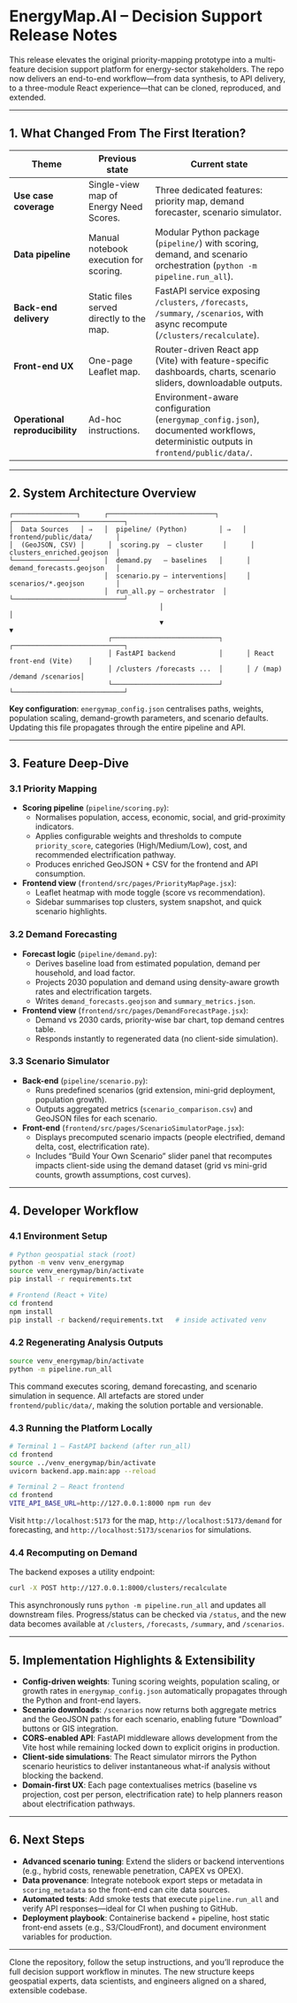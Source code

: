 # EnergyMap.AI – Decision Support Release Notes

This release elevates the original priority-mapping prototype into a multi-feature decision support platform for energy-sector stakeholders. The repo now delivers an end-to-end workflow—from data synthesis, to API delivery, to a three-module React experience—that can be cloned, reproduced, and extended.

---

## 1. What Changed From The First Iteration?

| Theme | Previous state | Current state |
| ----- | -------------- | ------------- |
| **Use case coverage** | Single-view map of Energy Need Scores. | Three dedicated features: priority map, demand forecaster, scenario simulator. |
| **Data pipeline** | Manual notebook execution for scoring. | Modular Python package (`pipeline/`) with scoring, demand, and scenario orchestration (`python -m pipeline.run_all`). |
| **Back-end delivery** | Static files served directly to the map. | FastAPI service exposing `/clusters`, `/forecasts`, `/summary`, `/scenarios`, with async recompute (`/clusters/recalculate`). |
| **Front-end UX** | One-page Leaflet map. | Router-driven React app (Vite) with feature-specific dashboards, charts, scenario sliders, downloadable outputs. |
| **Operational reproducibility** | Ad-hoc instructions. | Environment-aware configuration (`energymap_config.json`), documented workflows, deterministic outputs in `frontend/public/data/`. |

---

## 2. System Architecture Overview

```
┌────────────────┐      ┌───────────────────────────┐      ┌────────────────────────────┐
│  Data Sources   │ ⇒   │  pipeline/ (Python)        │ ⇒   │  frontend/public/data/      │
│  (GeoJSON, CSV) │      │  scoring.py  – cluster     │      │  clusters_enriched.geojson  │
└────────────────┘      │  demand.py   – baselines   │      │  demand_forecasts.geojson   │
                        │  scenario.py – interventions│     │  scenarios/*.geojson        │
                        │  run_all.py – orchestrator  │     └────────────────────────────┘
                                      │                                    │
                                      ▼                                    ▼
                         ┌───────────────────────────┐      ┌────────────────────────────┐
                         │ FastAPI backend           │      │ React front-end (Vite)    │
                         │ /clusters /forecasts ...  │      │ / (map) /demand /scenarios│
                         └───────────────────────────┘      └────────────────────────────┘
```

**Key configuration**: `energymap_config.json` centralises paths, weights, population scaling, demand-growth parameters, and scenario defaults. Updating this file propagates through the entire pipeline and API.

---

## 3. Feature Deep-Dive

### 3.1 Priority Mapping

* **Scoring pipeline** (`pipeline/scoring.py`):
  * Normalises population, access, economic, social, and grid-proximity indicators.
  * Applies configurable weights and thresholds to compute `priority_score`, categories (High/Medium/Low), cost, and recommended electrification pathway.
  * Produces enriched GeoJSON + CSV for the frontend and API consumption.
* **Frontend view** (`frontend/src/pages/PriorityMapPage.jsx`):
  * Leaflet heatmap with mode toggle (score vs recommendation).
  * Sidebar summarises top clusters, system snapshot, and quick scenario highlights.

### 3.2 Demand Forecasting

* **Forecast logic** (`pipeline/demand.py`):
  * Derives baseline load from estimated population, demand per household, and load factor.
  * Projects 2030 population and demand using density-aware growth rates and electrification targets.
  * Writes `demand_forecasts.geojson` and `summary_metrics.json`.
* **Frontend view** (`frontend/src/pages/DemandForecastPage.jsx`):
  * Demand vs 2030 cards, priority-wise bar chart, top demand centres table.
  * Responds instantly to regenerated data (no client-side simulation).

### 3.3 Scenario Simulator

* **Back-end** (`pipeline/scenario.py`):
  * Runs predefined scenarios (grid extension, mini-grid deployment, population growth).
  * Outputs aggregated metrics (`scenario_comparison.csv`) and GeoJSON files for each scenario.
* **Front-end** (`frontend/src/pages/ScenarioSimulatorPage.jsx`):
  * Displays precomputed scenario impacts (people electrified, demand delta, cost, electrification rate).
  * Includes “Build Your Own Scenario” slider panel that recomputes impacts client-side using the demand dataset (grid vs mini-grid counts, growth assumptions, cost curves).

---

## 4. Developer Workflow

### 4.1 Environment Setup

```bash
# Python geospatial stack (root)
python -m venv venv_energymap
source venv_energymap/bin/activate
pip install -r requirements.txt

# Frontend (React + Vite)
cd frontend
npm install
pip install -r backend/requirements.txt   # inside activated venv
```

### 4.2 Regenerating Analysis Outputs

```bash
source venv_energymap/bin/activate
python -m pipeline.run_all
```

This command executes scoring, demand forecasting, and scenario simulation in sequence. All artefacts are stored under `frontend/public/data/`, making the solution portable and versionable.

### 4.3 Running the Platform Locally

```bash
# Terminal 1 – FastAPI backend (after run_all)
cd frontend
source ../venv_energymap/bin/activate
uvicorn backend.app.main:app --reload

# Terminal 2 – React frontend
cd frontend
VITE_API_BASE_URL=http://127.0.0.1:8000 npm run dev
```

Visit `http://localhost:5173` for the map, `http://localhost:5173/demand` for forecasting, and `http://localhost:5173/scenarios` for simulations.

### 4.4 Recomputing on Demand

The backend exposes a utility endpoint:

```bash
curl -X POST http://127.0.0.1:8000/clusters/recalculate
```

This asynchronously runs `python -m pipeline.run_all` and updates all downstream files. Progress/status can be checked via `/status`, and the new data becomes available at `/clusters`, `/forecasts`, `/summary`, and `/scenarios`.

---

## 5. Implementation Highlights & Extensibility

* **Config-driven weights**: Tuning scoring weights, population scaling, or growth rates in `energymap_config.json` automatically propagates through the Python and front-end layers.
* **Scenario downloads**: `/scenarios` now returns both aggregate metrics and the GeoJSON paths for each scenario, enabling future “Download” buttons or GIS integration.
* **CORS-enabled API**: FastAPI middleware allows development from the Vite host while remaining locked down to explicit origins in production.
* **Client-side simulations**: The React simulator mirrors the Python scenario heuristics to deliver instantaneous what-if analysis without blocking the backend.
* **Domain-first UX**: Each page contextualises metrics (baseline vs projection, cost per person, electrification rate) to help planners reason about electrification pathways.

---

## 6. Next Steps

* **Advanced scenario tuning**: Extend the sliders or backend interventions (e.g., hybrid costs, renewable penetration, CAPEX vs OPEX).
* **Data provenance**: Integrate notebook export steps or metadata in `scoring_metadata` so the front-end can cite data sources.
* **Automated tests**: Add smoke tests that execute `pipeline.run_all` and verify API responses—ideal for CI when pushing to GitHub.
* **Deployment playbook**: Containerise backend + pipeline, host static front-end assets (e.g., S3/CloudFront), and document environment variables for production.

---

Clone the repository, follow the setup instructions, and you’ll reproduce the full decision support workflow in minutes. The new structure keeps geospatial experts, data scientists, and engineers aligned on a shared, extensible codebase.
